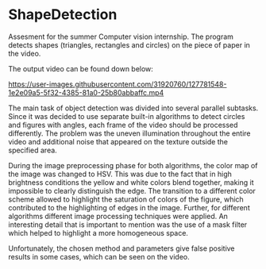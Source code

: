 # ShapeDetection
Assesment for the summer Computer vision internship. The program detects shapes (triangles, rectangles and circles) on the piece of paper in the video.

The output video can be found down below:

https://user-images.githubusercontent.com/31920760/127781548-1e2e09a5-5f32-4385-81a0-25b80abbaffc.mp4

The main task of object detection was divided into several parallel subtasks. Since it was decided to use separate built-in algorithms to detect circles and figures with angles, each frame of the video should be processed differently. The problem was the uneven illumination throughout the entire video and additional noise that appeared on the texture outside the specified area.

During the image preprocessing phase for both algorithms, the color map of the image was changed to HSV. This was due to the fact that in high brightness conditions the yellow and white colors blend together, making it impossible to clearly distinguish the edge. The transition to a different color scheme allowed to highlight the saturation of colors of the figure, which contributed to the highlighting of edges in the image. Further, for different algorithms different image processing techniques were applied. An interesting detail that is important to mention was the use of a mask filter which helped to highlight a more homogeneous space. 

Unfortunately, the chosen method and parameters give false positive results in some cases, which can be seen on the video.

